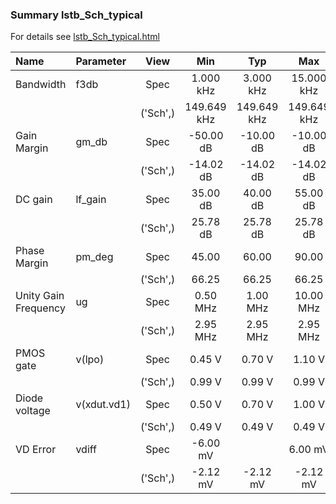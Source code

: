 ### Summary lstb_Sch_typical

For details see <a href='lstb_Sch_typical.html'>lstb_Sch_typical.html</a>

|**Name**|**Parameter**|**View**|**Min** | **Typ** | **Max**|
|:---|:---|:---:|:---:|:---:|:---:|
|Bandwidth|f3db | Spec | 1.000 kHz | 3.000 kHz | 15.000 kHz |
| | | ('Sch',)|149.649 kHz | 149.649 kHz | 149.649 kHz |
|Gain Margin|gm\_db | Spec | -50.00 dB | -10.00 dB | -10.00 dB |
| | | ('Sch',)|-14.02 dB | -14.02 dB | -14.02 dB |
|DC gain|lf\_gain | Spec | 35.00 dB | 40.00 dB | 55.00 dB |
| | | ('Sch',)|25.78 dB | 25.78 dB | 25.78 dB |
|Phase Margin|pm\_deg | Spec | 45.00  | 60.00  | 90.00  |
| | | ('Sch',)|66.25  | 66.25  | 66.25  |
|Unity Gain Frequency|ug | Spec | 0.50 MHz | 1.00 MHz | 10.00 MHz |
| | | ('Sch',)|2.95 MHz | 2.95 MHz | 2.95 MHz |
|PMOS gate|v(lpo) | Spec | 0.45 V | 0.70 V | 1.10 V |
| | | ('Sch',)|0.99 V | 0.99 V | 0.99 V |
|Diode voltage|v(xdut.vd1) | Spec | 0.50 V | 0.70 V | 1.00 V |
| | | ('Sch',)|0.49 V | 0.49 V | 0.49 V |
|VD Error|vdiff | Spec | -6.00 mV |  | 6.00 mV |
| | | ('Sch',)|-2.12 mV | -2.12 mV | -2.12 mV |

